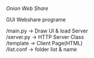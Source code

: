 _Onion Web Share_<br />

GUI Webshare programe<br />

/main.py -> Draw UI & load Server<br />
/server.py -> HTTP Server Class<br />
/template -> Client Page(HTML)<br />
/list.conf -> folder list & name<br />
